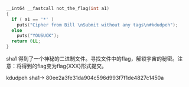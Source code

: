 
```c
__int64 __fastcall not_the_flag(int a1)
{
  if ( a1 == '*' )
    puts("Cipher from Bill \nSubmit without any tags\n#kdudpeh");
  else
    puts("YOUSUCK");
  return 0LL;
}

```

sha1 得到了一个神秘的二进制文件。寻找文件中的flag，解锁宇宙的秘密。注意：将得到的flag变为flag{XXX}形式提交。



kdudpeh sha1->  80ee2a3fe31da904c596d993f7f1de4827c1450a

